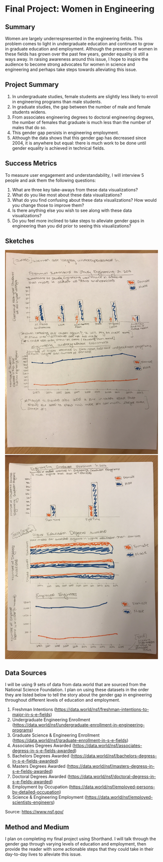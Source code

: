 # Final Project: Women in Engineering

## Summary
Women are largely underrespresented in the engineering fields. This problem comes to light in undergraduate education and continues to grow in graduate education and employment. Although the presence of women in these fields has grown over the past few years, gender equality is still a ways away. In raising awareness around this issue, I hope to inspire the audience to become strong advocates for women in science and engineering and perhaps take steps towards alleviating this issue. 

## Project Summary
1. In undergraduate studies, female students are slightly less likely to enroll in engineering programs than male students. 
2. In graduate studies, the gap between the number of male and female students widens. 
3. From associates engineering degrees to doctoral engineering degrees, the number of females that graduate is much less than the number of males that do so. 
4. This gender gap persists in engineering employment. 
5. Although the data shows that this gender gap has decreased since 2004, it is anywhere but equal: there is much work to be done until gender equality is achieved in technical fields. 

## Success Metrics
To measure user engagement and understandability, I will interview 5 people and ask them the following questions:
1. What are three key take-aways from these data visualizations?
2. What do you like most about these data visualizations?
3. What do you find confusing about these data visualizations? How would you change those to improve them?
4. Is there anything else you wish to see along with these data visualizations?
5. Do you feel more inclined to take steps to alleviate gender gaps in engineering than you did prior to seeing this visualizations?

## Sketches
![](Sketch1.jpg)
![](Sketch2.jpg)

## Data Sources
I will be using 9 sets of data from data.world that are sourced from the National Science Foundation. I plan on using these datasets in the order they are listed below to tell the story about the gender gap in engineering throughout different levels of education and employment. 
1. Freshman Intentions (https://data.world/nsf/freshman-intentions-to-major-in-s-e-fields)
2. Undergraduate Engineering Enrollment (https://data.world/nsf/undergraduate-enrollment-in-engineering-programs)
3. Graduate Science & Engineering Enrollment (https://data.world/nsf/graduate-enrollment-in-s-e-fields)
4. Associates Degrees Awarded (https://data.world/nsf/associates-degress-in-s-e-fields-awarded)
5. Bachelors Degrees Awarded (https://data.world/nsf/bachelors-degress-in-s-e-fields-awarded)
6. Masters Degrees Awarded (https://data.world/nsf/masters-degress-in-s-e-fields-awarded)
7. Doctoral Degrees Awarded (https://data.world/nsf/doctoral-degress-in-s-e-fields-awarded)
8. Employment by Occupation (https://data.world/nsf/employed-persons-by-detailed-occupation)
9. Science & Engineering Employment (https://data.world/nsf/employed-scientists-engineers)

Source: https://www.nsf.gov/

## Method and Medium
I plan on completing my final project using Shorthand. I will talk through the gender gap through varying levels of education and employment, then provide the reader with some actionable steps that they could take in their day-to-day lives to alleviate this issue. 
